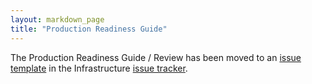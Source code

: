```yaml
---
layout: markdown_page
title: "Production Readiness Guide"
---
```


The Production Readiness Guide / Review has been moved to an [issue template](https://gitlab.com/gitlab-com/infrastructure/blob/master/.gitlab/issue_templates/production_readiness.md)
in the Infrastructure [issue tracker](https://gitlab.com/gitlab-com/infrastructure/issues).
